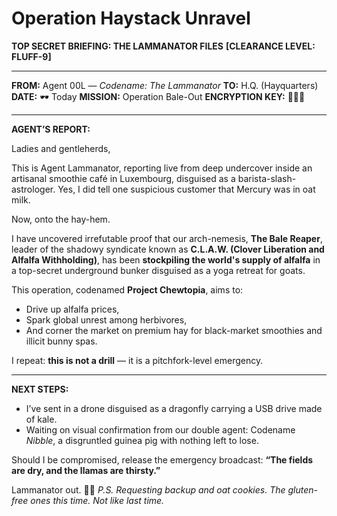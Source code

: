 # Operation Haystack Unravel

**TOP SECRET BRIEFING: THE LAMMANATOR FILES**
**\[CLEARANCE LEVEL: FLUFF-9]**

---

**FROM:** Agent 00L — *Codename: The Lammanator*
**TO:** H.Q. (Hayquarters)
**DATE:** 🕶️ Today
**MISSION:** Operation Bale-Out
**ENCRYPTION KEY:** 🥬🔐🐪

---

**AGENT’S REPORT:**

Ladies and gentleherds,

This is Agent Lammanator, reporting live from deep undercover inside an artisanal smoothie café in Luxembourg, disguised as a barista-slash-astrologer. Yes, I did tell one suspicious customer that Mercury was in oat milk.

Now, onto the hay-hem.

I have uncovered irrefutable proof that our arch-nemesis, **The Bale Reaper**, leader of the shadowy syndicate known as **C.L.A.W. (Clover Liberation and Alfalfa Withholding)**, has been **stockpiling the world's supply of alfalfa** in a top-secret underground bunker disguised as a yoga retreat for goats.

This operation, codenamed **Project Chewtopia**, aims to:

* Drive up alfalfa prices,
* Spark global unrest among herbivores,
* And corner the market on premium hay for black-market smoothies and illicit bunny spas.

I repeat: **this is not a drill** — it is a pitchfork-level emergency.

---

**NEXT STEPS:**

* I’ve sent in a drone disguised as a dragonfly carrying a USB drive made of kale.
* Waiting on visual confirmation from our double agent: Codename *Nibble*, a disgruntled guinea pig with nothing left to lose.

Should I be compromised, release the emergency broadcast: **“The fields are dry, and the llamas are thirsty.”**

Lammanator out. 🦙💼
*P.S. Requesting backup and oat cookies. The gluten-free ones this time. Not like last time.*
